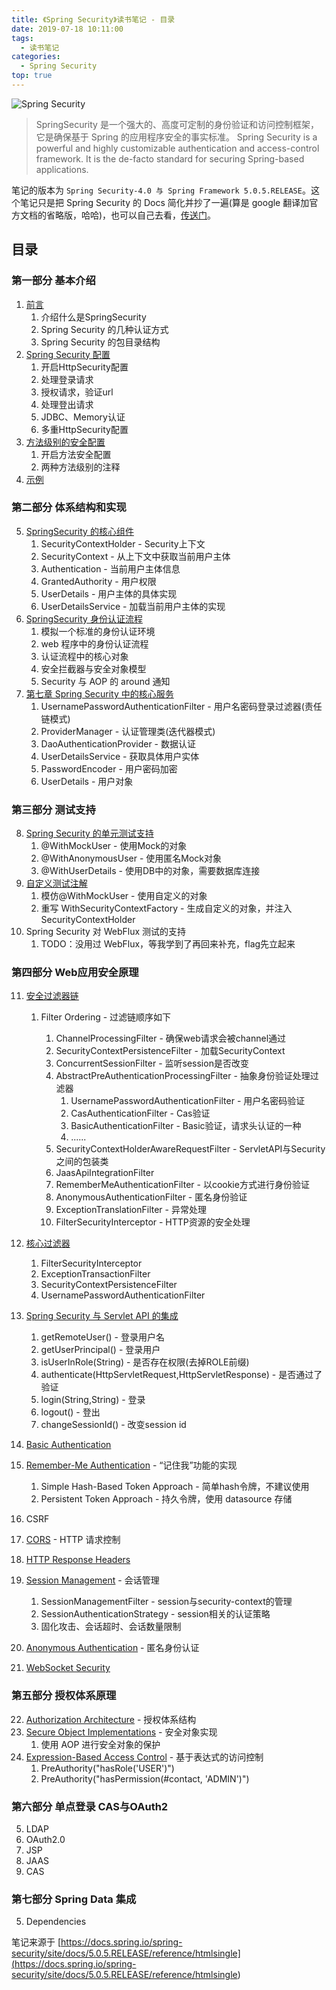 ```yaml
---
title: 《Spring Security》读书笔记 - 目录
date: 2019-07-18 10:11:00
tags: 
  - 读书笔记
categories:
  - Spring Security
top: true
---
```



![Spring Security](https://i.loli.net/2019/08/14/cVApH8vRr4Mheu9.png)

> SpringSecurity 是一个强大的、高度可定制的身份验证和访问控制框架，它是确保基于 Spring 的应用程序安全的事实标准。
>Spring Security is a powerful and highly customizable authentication and access-control framework. It is the de-facto standard for securing Spring-based applications.

<!-- More -->

笔记的版本为 `Spring Security-4.0 与 Spring Framework 5.0.5.RELEASE`。这个笔记只是把 Spring Security 的 Docs 简化并抄了一遍(算是 google 翻译加官方文档的省略版，哈哈)，也可以自己去看，[传送门](https://docs.spring.io/spring-security/site/docs/5.0.5.RELEASE/reference/htmlsingle)。

## 目录

### 第一部分 基本介绍

1. [前言](../../../../../07/18/读书笔记/《SpringSecurity》/1.序言/)
   1. 介绍什么是SpringSecurity
   2. Spring Security 的几种认证方式
   3. Spring Security 的包目录结构
2. [Spring Security 配置](../../../../../07/18/读书笔记/《SpringSecurity》/2.配置/)
   1. 开启HttpSecurity配置
   2. 处理登录请求
   3. 授权请求，验证url
   4. 处理登出请求
   5. JDBC、Memory认证
   6. 多重HttpSecurity配置
3. [方法级别的安全配置](../../../../../07/18/读书笔记/《SpringSecurity》/3.方法级别的安全配置/)
   1. 开启方法安全配置
   2. 两种方法级别的注释
4. [示例](../../../../../07/18/读书笔记/《SpringSecurity》/4.示例/)

### 第二部分 体系结构和实现

5. [SpringSecurity 的核心组件](../../../../../07/18/读书笔记/《SpringSecurity》/5.体系结构/)
   1. SecurityContextHolder - Security上下文
   2. SecurityContext - 从上下文中获取当前用户主体
   3. Authentication - 当前用户主体信息
   4. GrantedAuthority - 用户权限
   5. UserDetails - 用户主体的具体实现
   6. UserDetailsService - 加载当前用户主体的实现
6. [SpringSecurity 身份认证流程](../../../../../07/18/读书笔记/《SpringSecurity》/6.身份认证流程/)
   1. 模拟一个标准的身份认证环境
   2. web 程序中的身份认证流程
   3. 认证流程中的核心对象
   4. 安全拦截器与安全对象模型
   5. Security 与 AOP 的 around 通知
7. [第七章 Spring Security 中的核心服务](../../../../../07/19/读书笔记/《SpringSecurity》/6.身份认证流程/)
   1. UsernamePasswordAuthenticationFilter - 用户名密码登录过滤器(责任链模式)
   2. ProviderManager - 认证管理类(迭代器模式)
   3. DaoAuthenticationProvider - 数据认证
   4. UserDetailsService - 获取具体用户实体
   5. PasswordEncoder - 用户密码加密
   6. UserDetails - 用户对象

### 第三部分 测试支持

8. [Spring Security 的单元测试支持](../../../../../07/19/读书笔记/《SpringSecurity》/8.单元测试/)
   1. @WithMockUser - 使用Mock的对象
   2. @WithAnonymousUser - 使用匿名Mock对象
   3. @WithUserDetails - 使用DB中的对象，需要数据库连接
9. [自定义测试注解](../../../../../07/19/读书笔记/《SpringSecurity》/9.自定义注解/)
   1. 模仿@WithMockUser - 使用自定义的对象
   2. 重写 WithSecurityContextFactory - 生成自定义的对象，并注入 SecurityContextHolder
10. Spring Security 对 WebFlux 测试的支持
    1. TODO：没用过 WebFlux，等我学到了再回来补充，flag先立起来

### 第四部分 Web应用安全原理

11. [安全过滤器链](../../../../../07/22/读书笔记/《SpringSecurity》/10.过滤器链/)

    1. Filter Ordering - 过滤链顺序如下

       1. ChannelProcessingFilter - 确保web请求会被channel通过
       2. SecurityContextPersistenceFilter - 加载SecurityContext
       3. ConcurrentSessionFilter - 监听session是否改变
       4. AbstractPreAuthenticationProcessingFilter - 抽象身份验证处理过滤器
          1. UsernamePasswordAuthenticationFilter - 用户名密码验证
          2. CasAuthenticationFilter - Cas验证
          3. BasicAuthenticationFilter - Basic验证，请求头认证的一种
          4. ......
       5. SecurityContextHolderAwareRequestFilter - ServletAPI与Security之间的包装类
       6. JaasApiIntegrationFilter
       7. RememberMeAuthenticationFilter - 以cookie方式进行身份验证
       8. AnonymousAuthenticationFilter - 匿名身份验证
       9. ExceptionTranslationFilter - 异常处理
       10. FilterSecurityInterceptor - HTTP资源的安全处理
12. [核心过滤器](../../../../../07/22/读书笔记/《SpringSecurity》/11.核心安全过滤器/)
    1. FilterSecurityInterceptor
    2. ExceptionTransactionFilter
    3. SecurityContextPersistenceFilter
    4. UsernamePasswordAuthenticationFilter
13. [Spring Security 与 Servlet API 的集成](../../../../../07/22/读书笔记/《SpringSecurity》/12.ServletAPI/)
    1. getRemoteUser() - 登录用户名
    2. getUserPrincipal() - 登录用户
    3. isUserInRole(String) - 是否存在权限(去掉ROLE前缀)
    4. authenticate(HttpServletRequest,HttpServletResponse) - 是否通过了验证
    5. login(String,String) - 登录
    6. logout() - 登出
    7. changeSessionId() - 改变session id
14. [Basic Authentication](../../../../../07/22/读书笔记/《SpringSecurity》/13.BasicAuth/)
15. [Remember-Me Authentication](../../../../../07/23/读书笔记/《SpringSecurity》/14.RememberMeAuth/) - “记住我”功能的实现
    1. Simple Hash-Based Token Approach - 简单hash令牌，不建议使用
    2. Persistent Token Approach - 持久令牌，使用 datasource 存储
16. CSRF
17. [CORS](../../../../../07/23/读书笔记/《SpringSecurity》/15.CORS/) - HTTP 请求控制
18. [HTTP Response Headers](../../../../../07/23/读书笔记/《SpringSecurity》/16.ResponseHeader/)
19. [Session Management](../../../../../07/23/读书笔记/《SpringSecurity》/17.SessionManagement/) - 会话管理
    1. SessionManagementFilter - session与security-context的管理
    2. SessionAuthenticationStrategy - session相关的认证策略
    3. 固化攻击、会话超时、会话数量限制
20. [Anonymous Authentication](../../../../../07/23/读书笔记/《SpringSecurity》/18.AnonymousAuth/) - 匿名身份认证
21. [WebSocket Security](../../../../../07/24/读书笔记/《SpringSecurity》/19.WebSocket/)

### 第五部分 授权体系原理

22. [Authorization Architecture](../../../../../07/24/读书笔记/《SpringSecurity》/20.AuthorizationArchitecture/) - 授权体系结构
23. [Secure Object Implementations](../../../../../07/24/读书笔记/《SpringSecurity》/21.SecurityAOP/) - 安全对象实现
    1. 使用 AOP 进行安全对象的保护
24. [Expression-Based Access Control](../../../../../07/24/读书笔记/《SpringSecurity》/22.ExpressionControl/) - 基于表达式的访问控制
    1. PreAuthority("hasRole('USER')")
    2. PreAuthority("hasPermission(#contact, 'ADMIN')")

### 第六部分 单点登录 CAS与OAuth2

5. LDAP
6. OAuth2.0
7. JSP
8. JAAS
9. CAS

### 第七部分 Spring Data 集成

5. Dependencies

笔记来源于 [https://docs.spring.io/spring-security/site/docs/5.0.5.RELEASE/reference/htmlsingle](<https://docs.spring.io/spring-security/site/docs/5.0.5.RELEASE/reference/htmlsingle>)